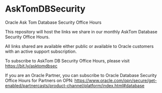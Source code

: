# AskTomDBSecurity
Oracle Ask Tom Database Security Office Hours

This repository will host the links we share in our monthly AskTom Database Security Office Hours.

All links shared are available either public or available to Oracle customers with an active support subscription. 

To subscribe to AskTom DB Security Office Hours, please visit https://bit.ly/asktomdbsec

If you are an Oracle Partner, you can subscribe to Oracle Database Security Office Hours for Partners on OPN: https://www.oracle.com/opn/secure/get-enabled/partnercasts/product-channel/platform/index.html#database
